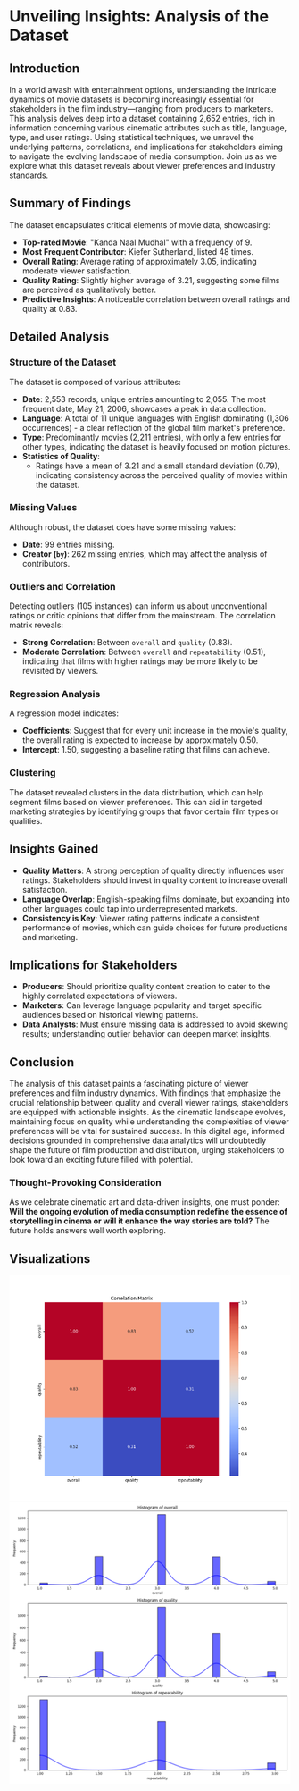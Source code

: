 # Unveiling Insights: Analysis of the Dataset

## Introduction

In a world awash with entertainment options, understanding the intricate dynamics of movie datasets is becoming increasingly essential for stakeholders in the film industry—ranging from producers to marketers. This analysis delves deep into a dataset containing 2,652 entries, rich in information concerning various cinematic attributes such as title, language, type, and user ratings. Using statistical techniques, we unravel the underlying patterns, correlations, and implications for stakeholders aiming to navigate the evolving landscape of media consumption. Join us as we explore what this dataset reveals about viewer preferences and industry standards.

## Summary of Findings

The dataset encapsulates critical elements of movie data, showcasing:

- **Top-rated Movie**: "Kanda Naal Mudhal" with a frequency of 9.
- **Most Frequent Contributor**: Kiefer Sutherland, listed 48 times.
- **Overall Rating**: Average rating of approximately 3.05, indicating moderate viewer satisfaction.
- **Quality Rating**: Slightly higher average of 3.21, suggesting some films are perceived as qualitatively better.
- **Predictive Insights**: A noticeable correlation between overall ratings and quality at 0.83.

## Detailed Analysis

### Structure of the Dataset

The dataset is composed of various attributes:

- **Date**: 2,553 records, unique entries amounting to 2,055. The most frequent date, May 21, 2006, showcases a peak in data collection.
- **Language**: A total of 11 unique languages with English dominating (1,306 occurrences) - a clear reflection of the global film market's preference.
- **Type**: Predominantly movies (2,211 entries), with only a few entries for other types, indicating the dataset is heavily focused on motion pictures.
- **Statistics of Quality**:
  - Ratings have a mean of 3.21 and a small standard deviation (0.79), indicating consistency across the perceived quality of movies within the dataset.

### Missing Values

Although robust, the dataset does have some missing values:

- **Date**: 99 entries missing.
- **Creator (`by`)**: 262 missing entries, which may affect the analysis of contributors.

### Outliers and Correlation

Detecting outliers (105 instances) can inform us about unconventional ratings or critic opinions that differ from the mainstream. The correlation matrix reveals:

- **Strong Correlation**: Between `overall` and `quality` (0.83).
- **Moderate Correlation**: Between `overall` and `repeatability` (0.51), indicating that films with higher ratings may be more likely to be revisited by viewers.

### Regression Analysis

A regression model indicates:

- **Coefficients**: Suggest that for every unit increase in the movie's quality, the overall rating is expected to increase by approximately 0.50.
- **Intercept**: 1.50, suggesting a baseline rating that films can achieve.

### Clustering

The dataset revealed clusters in the data distribution, which can help segment films based on viewer preferences. This can aid in targeted marketing strategies by identifying groups that favor certain film types or qualities.

## Insights Gained

- **Quality Matters**: A strong perception of quality directly influences user ratings. Stakeholders should invest in quality content to increase overall satisfaction.
- **Language Overlap**: English-speaking films dominate, but expanding into other languages could tap into underrepresented markets.
- **Consistency is Key**: Viewer rating patterns indicate a consistent performance of movies, which can guide choices for future productions and marketing.

## Implications for Stakeholders

- **Producers**: Should prioritize quality content creation to cater to the highly correlated expectations of viewers.
- **Marketers**: Can leverage language popularity and target specific audiences based on historical viewing patterns.
- **Data Analysts**: Must ensure missing data is addressed to avoid skewing results; understanding outlier behavior can deepen market insights.

## Conclusion

The analysis of this dataset paints a fascinating picture of viewer preferences and film industry dynamics. With findings that emphasize the crucial relationship between quality and overall viewer ratings, stakeholders are equipped with actionable insights. As the cinematic landscape evolves, maintaining focus on quality while understanding the complexities of viewer preferences will be vital for sustained success. In this digital age, informed decisions grounded in comprehensive data analytics will undoubtedly shape the future of film production and distribution, urging stakeholders to look toward an exciting future filled with potential. 

### Thought-Provoking Consideration

As we celebrate cinematic art and data-driven insights, one must ponder: **Will the ongoing evolution of media consumption redefine the essence of storytelling in cinema or will it enhance the way stories are told?** The future holds answers well worth exploring.

## Visualizations
![Correlation matrix showing the spread of the all the columns.](correlation_matrix.png)
![Combined Histogram image of all columns of the dataset](combined_histograms.png)

